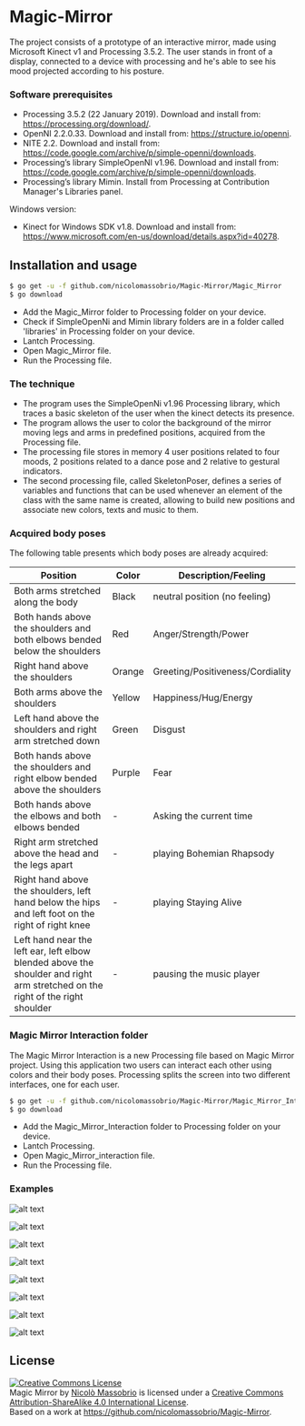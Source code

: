 # Magic-Mirror

The project consists of a prototype of an interactive mirror, made using Microsoft Kinect v1 and Processing 3.5.2. The user stands in front of a display, connected to a device with processing and he's able to see his mood projected according to his posture.

### Software prerequisites 

* Processing 3.5.2 (22 January 2019). Download and install from: https://processing.org/download/.
* OpenNI 2.2.0.33. Download and install from: https://structure.io/openni.
* NITE 2.2. Download and install from: https://code.google.com/archive/p/simple-openni/downloads.
* Processing’s library SimpleOpenNI v1.96. Download and install from: https://code.google.com/archive/p/simple-openni/downloads.
* Processing’s library Mimin. Install from Processing at Contribution Manager's Libraries panel.

Windows version:
* Kinect for Windows SDK v1.8. Download and install from: https://www.microsoft.com/en-us/download/details.aspx?id=40278.

## Installation and usage
```bash
$ go get -u -f github.com/nicolomassobrio/Magic-Mirror/Magic_Mirror
$ go download
```
* Add the Magic_Mirror folder to Processing folder on your device.
* Check if SimpleOpenNi and Mimin library folders are in a folder called 'libraries' in Processing folder on your device.
* Lantch Processing.
* Open Magic_Mirror file.
* Run the Processing file.

### The technique

* The program uses the SimpleOpenNi v1.96 Processing library, which traces a basic skeleton of the user when the kinect detects its presence.
*  The program allows the user to color the background of the mirror moving legs and arms in predefined positions, acquired from the Processing file.
* The processing file stores in memory 4 user positions related to four moods, 2 positions related to a dance pose and 2 relative to gestural indicators.
* The second processing file, called SkeletonPoser, defines a series of variables and functions that can be used whenever an element of the class with the same name is created, allowing to build new positions and associate new colors, texts and music to them.

### Acquired body poses

The following table presents which body poses are already acquired:

| Position | Color | Description/Feeling |
| --- | --- | --- |
| Both arms stretched along the body | Black | neutral position (no feeling) |
| Both hands above the shoulders and both elbows bended below the shoulders | Red | Anger/Strength/Power |
| Right hand above the shoulders | Orange | Greeting/Positiveness/Cordiality |
| Both arms above the shoulders | Yellow | Happiness/Hug/Energy |
| Left hand above the shoulders and right arm stretched down | Green | Disgust |
| Both hands above the shoulders and right elbow bended above the shoulders | Purple | Fear |
| Both hands above the elbows and both elbows bended | - | Asking the current time |
| Right arm stretched above the head and the legs apart | - | playing Bohemian Rhapsody |
| Right hand above the shoulders, left hand below the hips and left foot on the right of right knee | - | playing Staying Alive |
| Left hand near the left ear, left elbow blended above the shoulder and right arm stretched on the right of the right shoulder | - | pausing the music player |

###  Magic Mirror Interaction folder

The Magic Mirror Interaction is a new Processing file based on Magic Mirror project. Using this application two users can interact each other using colors and their body poses. Processing splits the screen into two different interfaces, one for each user.

```bash
$ go get -u -f github.com/nicolomassobrio/Magic-Mirror/Magic_Mirror_Interaction
$ go download
```

* Add the Magic_Mirror_Interaction folder to Processing folder on your device.
* Lantch Processing.
* Open Magic_Mirror_interaction file.
* Run the Processing file.



### Examples
![alt text](https://github.com/nicolomassobrio/Magic-Mirror/blob/master/Images/Anger.png)

![alt text](https://github.com/nicolomassobrio/Magic-Mirror/blob/master/Images/Hug.PNG)

![alt text](https://github.com/nicolomassobrio/Magic-Mirror/blob/master/Images/Disgust.PNG)

![alt text](https://github.com/nicolomassobrio/Magic-Mirror/blob/master/Images/Greeting.PNG)

![alt text](https://github.com/nicolomassobrio/Magic-Mirror/blob/master/Images/Fear.PNG)

![alt text](https://github.com/nicolomassobrio/Magic-Mirror/blob/master/Images/Clock.PNG)

![alt text](https://github.com/nicolomassobrio/Magic-Mirror/blob/master/Images/PlayMusic.PNG)

![alt text](https://github.com/nicolomassobrio/Magic-Mirror/blob/master/Images/PauseMusic.PNG)



## License
<a rel="license" href="http://creativecommons.org/licenses/by-sa/4.0/"><img alt="Creative Commons License" style="border-width:0" src="https://i.creativecommons.org/l/by-sa/4.0/88x31.png" /></a><br /><span xmlns:dct="http://purl.org/dc/terms/" property="dct:title">Magic Mirror</span> by <a xmlns:cc="http://creativecommons.org/ns#" href="https://github.com/nicolomassobrio/Magic-Mirror" property="cc:attributionName" rel="cc:attributionURL"> Nicolò Massobrio</a> is licensed under a <a rel="license" href="http://creativecommons.org/licenses/by-sa/4.0/">Creative Commons Attribution-ShareAlike 4.0 International License</a>.<br />Based on a work at <a xmlns:dct="http://purl.org/dc/terms/" href="https://github.com/nicolomassobrio/Magic-Mirror" rel="dct:source">https://github.com/nicolomassobrio/Magic-Mirror</a>.
